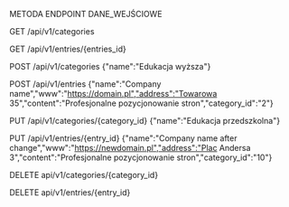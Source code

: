 
METODA ENDPOINT DANE_WEJŚCIOWE

GET /api/v1/categories

GET /api/v1/entries/{entries_id}

POST /api/v1/categories {"name":"Edukacja wyższa"}

POST /api/v1/entries {"name":"Company name","www":"https://domain.pl","address":"Towarowa 35","content":"Profesjonalne pozycjonowanie stron","category_id":"2"}

PUT /api/v1/categories/{category_id} {"name":"Edukacja przedszkolna"}

PUT /api/v1/entries/{entry_id} {"name":"Company name after change","www":"https://newdomain.pl","address":"Plac Andersa 3","content":"Profesjonalne pozycjonowanie stron","category_id":"10"}

DELETE api/v1/categories/{category_id}

DELETE api/v1/entries/{entry_id}  
